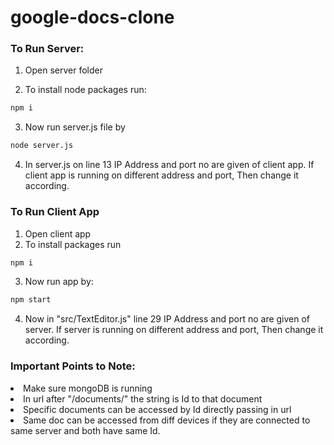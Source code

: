# google-docs-clone

### To Run Server:
1) Open server folder

2) To install node packages run:
``` bash
npm i
```
3) Now run server.js file by
``` bash
node server.js
```
4) In server.js on line 13 IP Address and port no are given of client app.
If client app is running on different address and port,
Then change it according.


### To Run Client App

1) Open client app
2) To install packages run 
``` bash
npm i
```
3) Now run app by:
``` bash
npm start
```
4) Now in "src/TextEditor.js" line 29 IP Address and port no are given of server.
If server is running on different address and port,
Then change it according.


### Important Points to Note:

<li> Make sure mongoDB is running 
<li> In url after "/documents/" the string is Id to that document
<li> Specific documents can be accessed by Id directly passing in url
<li> Same doc can be accessed from diff devices if they are connected to same server and both have same Id.
